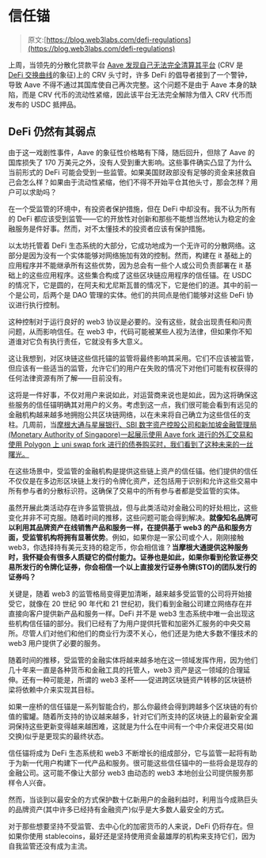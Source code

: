 # 信任锚

> 原文:[https://blog.web3labs.com/defi-regulations](https://blog.web3labs.com/defi-regulations)

上周，当领先的分散化贷款平台 [Aave 发现自己无法完全清算其平台](https://blockworks.co/news/aave-curve-bad-debt?utm_campaign=Conor%20on%20Web3&utm_medium=email&utm_source=Revue%20newsletter) (CRV 是 [DeFi 交换曲线](https://curve.fi/?utm_campaign=Conor%20on%20Web3&utm_medium=email&utm_source=Revue%20newsletter)的象征)上的 CRV 头寸时，许多 DeFi 的倡导者接到了一个警钟，导致 Aave 不得不通过其国库使自己再次完整。这个问题不是由于 Aave 本身的缺陷，而是 CRV 代币的流动性紧缩，因此该平台无法完全解除为借入 CRV 代币而发布的 USDC 抵押品。

## DeFi 仍然有其弱点

由于这一戏剧性事件，Aave 的象征性价格略有下降，随后回升，但除了 Aave 的国库损失了 170 万美元之外，没有人受到重大影响。这些事件确实凸显了为什么当前形式的 DeFi 可能会受到一些监管。如果美国财政部没有足够的资金来拯救自己会怎么样？如果由于流动性紧缩，他们不得不开始平仓其他头寸，那会怎样？用户可以求助吗？

在一个受监管的环境中，有投资者保护措施，但在 DeFi 中却没有。我不认为所有的 DeFi 都应该受到监管——它的开放性对创新和那些不能想当然地认为稳定的金融服务是件好事。然而，对不太懂技术的投资者应该有保护措施。

以太坊托管着 DeFi 生态系统的大部分，它成功地成为一个无许可的分散网络。这部分是因为没有一个实体能够对网络施加有效的控制。然而，构建在 it 基础上的应用程序并不能继承所有这些优势，因为总会有一些个人或公司负责部署在 it 基础上的这些应用程序。这些集合构成了这些区块链应用程序的信任锚。在 USDC 的情况下，它是圆的，在阿夫和尤尼斯瓦普的情况下，它是他们的道。其中的前一个是公司，后两个是 DAO 管理的实体。他们的共同点是他们能够对这些 DeFi 协议进行执行控制。

这种控制对于运行良好的 web3 协议是必要的。没有这些，就会出现责任和问责问题，从而影响信任。在 web3 中，代码可能被某些人视为法律，但如果你不知道谁对它负有执行责任，它就没有多大意义。

这让我想到，对区块链这些信托锚的监管将最终影响其采用。它们不应该被监管，但应该有一些适当的监管，允许它们的用户在失败的情况下对他们可能有权获得的任何法律资源有所了解——目前没有。

这将是一件好事，不仅对用户来说如此，对运营商来说也是如此，因为这将确保这些服务的信任锚明确其对用户的义务。考虑到这一点，我们很可能会看到有远见的金融机构越来越多地拥抱公共区块链网络，以在未来将自己确立为这些信任的支柱。几周前，当[摩根大通与星展银行、SBI 数字资产控股公司和新加坡金融管理局(Monetary Authority of Singapore)一起展示使用 Aave fork 进行的外汇交易和使用 Polygon 上 uni swap fork 进行的债券购买时，我们看到了这种未来的一丝曙光。](https://www.mas.gov.sg/news/media-releases/2022/first-industry-pilot-for-digital-asset-and-decentralised-finance-goes-live?utm_campaign=Conor%20on%20Web3&utm_medium=email&utm_source=Revue%20newsletter)

在这些场景中，受监管的金融机构是提供这些链上资产的信任锚。他们提供的信任不仅仅是在多边形区块链上发行的令牌化资产，还包括用于识别和允许这些交易中所有参与者的分散标识符。这确保了交易中的所有参与者都是受监管的实体。

虽然开展此类活动存在许多监管挑战，但与此类活动对金融公司的好处相比，这些变化并非不可克服。随着时间的推移，这些问题可能会得到解决。**就像知名品牌可以利用其品牌资产在线销售产品和服务一样，在提供基于 web3 的产品和服务方面，受监管机构将拥有显著优势**。例如，如果你是一家公司或个人，刚刚接触 web3，你选择持有美元支持的稳定币，你会相信谁？**当摩根大通提供这种服务时，我怀疑会有很多人质疑它的偿付能力。证券也是如此，如果你看到伦敦证券交易所发行的令牌化证券，你会相信一个以上直接发行证券令牌(STO)的团队发行的证券吗？**

关键是，随着 web3 的监管格局变得更加清晰，越来越多受监管的公司将开始接受它，就像在 20 世纪 90 年代和 21 世纪初，我们看到金融公司建立网络存在并直接向客户提供新产品和服务一样。DeFi 并不是 web3 生态系统中唯一会出现这些机构信任锚的部分。我们已经有了为用户提供托管和加密外汇服务的中央交易所。尽管人们对他们和他们的商业行为漠不关心，他们还是为绝大多数不懂技术的 web3 用户提供了必要的服务。

随着时间的推移，受监管的金融实体将越来越多地在这一领域发挥作用，因为他们几十年来一直是各种货币和金融工具的托管人，web3 资产是这一领域的合理延伸。还有一种可能是，所谓的 web3 圣杯——促进跨区块链资产转移的区块链桥梁将依赖中介来实现其目标。

如果一座桥的信任锚是一系列智能合约，那么你最终会得到跨越多个区块链的有价值的蜜罐。随着所支持的协议越来越多，针对它们所支持的区块链上的最新安全漏洞保持这些更新变得越来越困难，这就是为什么在中间有一个中介来促进交易(如交换)似乎是更现实的最终状态。

信任锚将成为 DeFi 生态系统和 web3 不断增长的组成部分，它与监管一起将有助于为新一代用户构建下一代产品和服务。很可能这些信任锚中的一些将会是现存的金融公司。这可能不像让大部分 web3 由动态的 web3 本地创业公司提供服务那样令人兴奋。

然而，当谈到以最安全的方式保护数十亿新用户的金融利益时，利用当今成熟巨头的品牌资产(其中许多已经持有金融资产)似乎是大多数人最安全的方式。

对于那些想要坚持不受监管、去中心化的加密货币的人来说，DeFi 仍将存在。但如果你使用 stablecoins，最好还是坚持使用资金最雄厚的机构来支持它们，因为自我监管还没有成为主流。